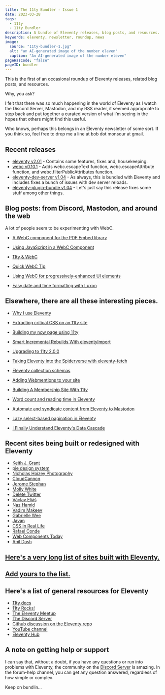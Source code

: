 ```yaml
---
title: The 11ty Bundler - Issue 1
date: 2023-03-28
tags:
  - 11ty
  - 11ty Bundler
description: A bundle of Eleventy releases, blog posts, and resources.
keywords: eleventy, newsletter, roundup, news
image:
  source: "11ty-bundler-1.jpg"
  alt: "an AI-generated image of the number eleven"
  caption: "An AI-generated image of the number eleven"
pageHasCode: "false"
pageID: bundler
---
```


This is the first of an occasional roundup of Eleventy releases, related blog posts, and resources.

Why, you ask?

I felt that there was so much happening in the world of Eleventy as I watch the Discord Server, Mastodon, and my RSS reader, it seemed appropriate to step back and put together a curated version of what I'm seeing in the hopes that others might find this useful.

Who knows, perhaps this belongs in an Eleventy newsletter of some sort. If you think so, feel free to drop me a line at bob dot monsour at gmail.

## Recent releases

- [eleventy v2.01](https://github.com/11ty/eleventy/releases/tag/v2.0.1) - Contains some features, fixes and, housekeeping.
- [webc v0.10.1](https://github.com/11ty/webc/releases/tag/v0.10.1) - Adds webc.escapeText function, webc.escapeAttribute function, and webc.filterPublicAttributes function.
- [eleventy-dev-server v1.04](https://github.com/11ty/eleventy-dev-server) - As always, this is bundled with Eleventy and includes fixes a bunch of issues with dev server reloads.
- [eleventy-plugin-bundle v1.04](https://github.com/11ty/eleventy-plugin-bundle) - Let's just say this release fixes some stuff among other things.

## Blog posts: from Discord, Mastodon, and around the web

A lot of people seem to be experimenting with WebC.

- [A WebC component for the PDF Embed library](https://www.raymondcamden.com/2023/03/01/supporting-pdf-embeds-in-an-eleventy-webc-component)
- [Using JavaScript in a WebC Component](https://www.raymondcamden.com/2023/02/03/using-javascript-in-a-webc-component)

- [11ty & WebC](https://11ty.webc.fun/)

- [Quick WebC Tip](https://www.raymondcamden.com/2023/01/27/quick-webc-tip)

- [Using WebC for progressively-enhanced UI elements](https://lewisdale.dev/post/using-webc-for-progressively-enhanced-ui-elements/)

- [Easy date and time formatting with Luxon](https://11ty.webc.fun/recipes/easy-date-and-time-formatting/)

## Elsewhere, there are all these interesting pieces.

- [Why I use Eleventy](https://ryanccn.dev/posts/why-eleventy/)

- [Extracting critical CSS on an 11ty site](https://www.silvestar.codes/articles/extracting-and-using-critical-css-on-my-eleventy-site/)

- [Building my now page using 11ty](https://coryd.dev/posts/2023/building-my-now-page-using-eleventy/)

- [Smart Incremental Rebuilds With eleventyImport](https://11ty.rocks/posts/smart-incremental-rebuilds-with-eleventy-import/)

- [Upgrading to 11ty 2.0.0](https://danabyerly.com/notes/upgrading-to-eleventy-2-0-0/)

- [Taking Eleventy into the Spiderverse with eleventy-fetch](https://box464.com/posts/eleventy-fetch-marvel/)

- [Eleventy collection schemas](https://11ty.rocks/posts/eleventy-collection-schemas/)

- [Adding Webmentions to your site](https://rknight.me/adding-webmentions-to-your-site/)

- [Building A Membership Site With 11ty](https://11ty.rocks/posts/building-a-membership-site-with-11ty/)

- [Word count and reading time in Eleventy](https://www.brycewray.com/posts/2022/09/word-count-reading-time-eleventy/)

- [Automate and syndicate content from Eleventy to Mastodon](https://coryd.dev/posts/2023/automate-syndicate-content-mastodon-eleventy/)

- [Lazy select-based pagination in Eleventy](https://coryd.dev/posts/2023/lazy-select-based-pagination-eleventy/)

- [I Finally Understand Eleventy's Data Cascade](https://benmyers.dev/blog/eleventy-data-cascade/)

## Recent sites being built or redesigned with Eleventy

- [Keith J. Grant](https://keithjgrant.com/posts/2023/03/redesign-2023/)
- [pie design system](https://www.pie.design/)
- [Nicholas Hoizey Photography](https://nicolas-hoizey.photo/)
- [CloudCannon](https://cloudcannon.com/blog/cloudcannon-com-is-now-built-with-eleventy/)
- [Jerome Stephan](https://jeromestephan.de/sites/Home/)
- [Molly White](https://www.mollywhite.net/)
- [Delete Twitter](https://deletetwitter.com/)
- [Václav Eliáš](https://www.vaclavelias.com/)
- [Naz Hamid](https://nazhamid.com/)
- [Vadim Makeev](https://pepelsbey.dev/)
- [Gabrielle Wee](https://gabriellew.ee/)
- [Javan](https://javan.us/)
- [CSS In Real Life](https://css-irl.info/)
- [Rafael Conde](https://rafa.design/ "this one is very cool")
- [Web Components Today](https://webcomponents.today/)
- [Anil Dash](https://anildash.com//)

## [Here's a very long list of sites built with Eleventy.](https://www.11ty.dev/speedlify/)

## [Add yours to the list.](https://github.com/11ty/11ty-community/issues/new/choose)

## Here's a list of general resources for Eleventy

- [11ty docs](https://www.11ty.dev/docs/)
- [11ty Rocks!](https://11ty.rocks/)
- [The Eleventy Meetup](https://11tymeetup.dev/)
- [The Discord Server](https://www.11ty.dev/blog/discord/)
- [Github discussion on the Eleventy repo](https://github.com/11ty/eleventy/discussions)
- [YouTube channel](https://www.youtube.com/@EleventyVideo)
- [Eleventy Hub](https://11tyhub.dev/)

## A note on getting help or support

I can say that, without a doubt, if you have any questions or run into problems with Eleventy, the community on the [Discord Server](<(https://www.11ty.dev/blog/discord/)>) is amazing. In the forum-help channel, you can get any question answered, regardless of how simple or complex.

Keep on bundlin...
